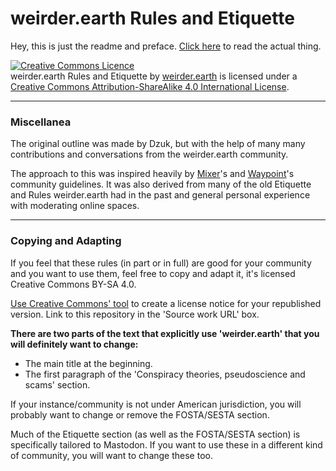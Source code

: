 # weirder.earth Rules and Etiquette

Hey, this is just the readme and preface. [Click here](rules-and-etiquette.md) to read the actual thing.


<a rel="license" href="http://creativecommons.org/licenses/by-sa/4.0/"><img alt="Creative Commons Licence" style="border-width:0" src="https://i.creativecommons.org/l/by-sa/4.0/88x31.png" /></a><br /><span xmlns:dct="http://purl.org/dc/terms/" property="dct:title">weirder.earth Rules and Etiquette</span> by <a xmlns:cc="http://creativecommons.org/ns#" href="https://weirder.earth" property="cc:attributionName" rel="cc:attributionURL">weirder.earth</a> is licensed under a <a rel="license" href="http://creativecommons.org/licenses/by-sa/4.0/">Creative Commons Attribution-ShareAlike 4.0 International License</a>.

---

### Miscellanea

The original outline was made by Dzuk, but with the help of many many contributions and conversations from the weirder.earth community.

The approach to this was inspired heavily by [Mixer](https://watchbeam.zendesk.com/hc/en-us/articles/115000922623-Rules-of-User-Conduct)'s and [Waypoint](https://forum.waypoint.vice.com)'s community guidelines. It was also derived from many of the old Etiquette and Rules weirder.earth had in the past and general personal experience with moderating online spaces.

---

### Copying and Adapting

If you feel that these rules (in part or in full) are good for your community and you want to use them, feel free to copy and adapt it, it's licensed Creative Commons BY-SA 4.0.

[Use Creative Commons' tool](https://creativecommons.org/choose/#metadata) to create a license notice for your republished version. Link to this repository in the 'Source work URL' box.

**There are two parts of the text that explicitly use 'weirder.earth' that you will definitely want to change:**

- The main title at the beginning.
- The first paragraph of the 'Conspiracy theories, pseudoscience and scams' section.

If your instance/community is not under American jurisdiction, you will probably want to change or remove the FOSTA/SESTA section.

Much of the Etiquette section (as well as the FOSTA/SESTA section) is specifically tailored to Mastodon. If you want to use these in a different kind of community, you will want to change these too.